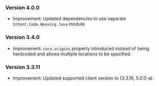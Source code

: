 ### Version 4.0.0

- Improvement: Updated dependencies to use separate `Intent.Code.Weaving.Java` module.

### Version 3.4.0

- Improvement: `cors.origins` property introduced instead of being hardcoded and allows multiple locations to be specified.

### Version 3.3.11

- Improvement: Updated supported client version to [3.3.16, 5.0.0-a).
